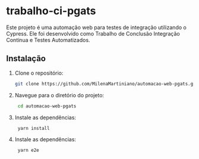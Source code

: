 # trabalho-ci-pgats

Este projeto é uma automação web para testes de integração utilizando o Cypress. 
Ele foi desenvolvido como Trabalho de Conclusão Integração Contínua e Testes Automatizados.

## Instalação

1. Clone o repositório:

   ```bash
   git clone https://github.com/MilenaMartiniano/automacao-web-pgats.git


2. Navegue para o diretório do projeto:
   ```bash
    cd automacao-web-pgats
   

3. Instale as dependências:
   ```bash
    yarn install

4. Instale as dependências:
   ```bash
    yarn e2e


   

